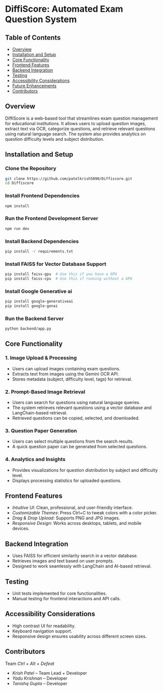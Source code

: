 # DiffiScore: Automated Exam Question System

## Table of Contents

- [Overview](#overview)
- [Installation and Setup](#installation-and-setup)
- [Core Functionality](#core-functionality)
- [Frontend Features](#frontend-features)
- [Backend Integration](#backend-integration)
- [Testing](#testing)
- [Accessibility Considerations](#accessibility-considerations)
- [Future Enhancements](#future-enhancements)
- [Contributors](#contributors)

## Overview

DiffiScore is a web-based tool that streamlines exam question management for educational institutions. It allows users to upload question images, extract text via OCR, categorize questions, and retrieve relevant questions using natural language search. The system also provides analytics on question difficulty levels and subject distribution.

## Installation and Setup

### Clone the Repository

```bash
git clone https://github.com/patelkrish5090/Diffiscore.git
cd Diffiscore
```

### Install Frontend Dependencies

```bash
npm install
```

### Run the Frontend Development Server

```bash
npm run dev
```

### Install Backend Dependencies

```bash
pip install -r requirements.txt
```

### Install FAISS for Vector Database Support

```bash
pip install faiss-gpu  # Use this if you have a GPU
pip install faiss-cpu  # Use this if running without a GPU
```

### Install Google Generative ai

```bash
pip install google-generativeai
pip install google-genai
```

### Run the Backend Server

```bash
python backend/app.py
```

## Core Functionality

### 1. Image Upload & Processing

- Users can upload images containing exam questions.
- Extracts text from images using the Gemini OCR API.
- Stores metadata (subject, difficulty level, tags) for retrieval.

### 2. Prompt-Based Image Retrieval

- Users can search for questions using natural language queries.
- The system retrieves relevant questions using a vector database and LangChain-based retrieval.
- Retrieved questions can be copied, selected, and downloaded.

### 3. Question Paper Generation

- Users can select multiple questions from the search results.
- A quick question paper can be generated from selected questions.

### 4. Analytics and Insights

- Provides visualizations for question distribution by subject and difficulty level.
- Displays processing statistics for uploaded questions.

## Frontend Features

- _Intuitive UI_: Clean, professional, and user-friendly interface.
- _Customizable Themes_: Press Ctrl+C to tweak colors with a color picker.
- _Drag & Drop Upload_: Supports PNG and JPG images.
- _Responsive Design_: Works across desktops, tablets, and mobile devices.

## Backend Integration

- Uses FAISS for efficient similarity search in a vector database.
- Retrieves images and text based on user prompts.
- Designed to work seamlessly with LangChain and AI-based retrieval.

## Testing

- Unit tests implemented for core functionalities.
- Manual testing for frontend interactions and API calls.

## Accessibility Considerations

- High contrast UI for readability.
- Keyboard navigation support.
- Responsive design ensures usability across different screen sizes.

## Contributors

Team _Ctrl + Alt + Defeat_

- _Krish Patel_ – Team Lead + Developer
- _Yadu Krishnan_ – Developer
- _Tanishq Gupta_ – Developer
